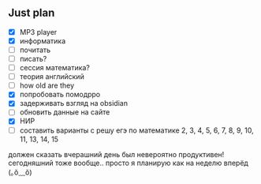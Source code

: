 ## Just plan
- [x] MP3 player
- [x] информатика
- [ ] почитать 
- [ ] писать?
- [ ] сессия математика?
- [ ] теория английский
- [ ] how old are they
- [x] попробовать помодрро
- [x] задерживать взгляд на obsidian
- [ ] обновить данные на сайте 
- [x] НИР
- [ ] составить варианты с решу егэ по математике
	2, 3, 4, 5, 6, 7, 8, 9, 10, 11, 13, 14, 15

должен сказать вчерашний день был невероятно продуктивен!
сегодняшний тоже вообще.. просто я планирую как на неделю вперёд (⁠｡⁠ŏ⁠﹏⁠ŏ⁠)
